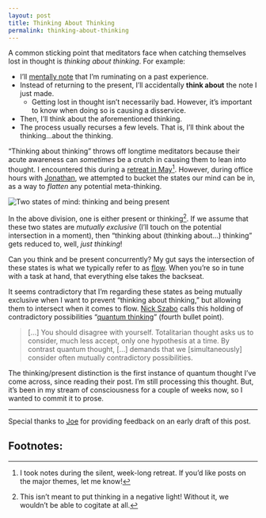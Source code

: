 ```yaml
---
layout: post
title: Thinking About Thinking
permalink: thinking-about-thinking
---
```


A common sticking point that meditators face when catching themselves lost in thought is _thinking about thinking_. For example:

- I’ll [mentally note](https://www.headspace.com/blog/2015/11/04/noting-technique-video/) that I’m ruminating on a past experience.
- Instead of returning to the present, I’ll accidentally __think about__ the note I just made.
	- Getting lost in thought isn’t necessarily bad. However, it’s important to know when doing so is causing a disservice.
- Then, I’ll think about the aforementioned thinking.
- The process usually recurses a few levels. That is, I’ll think about the thinking…about the thinking.

“Thinking about thinking” throws off longtime meditators because their acute awareness can _sometimes_ be a crutch in causing them to lean into thought. I encountered this during a [retreat in May](https://twitter.com/jasdev/status/824997535483826176)[^1]. However, during office hours with [Jonathan](http://jonathanfoust.com/about/), we attempted to bucket the states our mind can be in, as a way to _flatten_ any potential meta-thinking.

![Two states of mind: thinking and being present](/public/images/states_of_mind.png)

In the above division, one is either present or thinking[^2]. If we assume that these two states are _mutually exclusive_ (I’ll touch on the potential intersection in a moment), then “thinking about (thinking about…) thinking” gets reduced to, well, _just thinking_!

Can you think and be present concurrently? My gut says the intersection of these states is what we typically refer to as [flow](https://en.wikipedia.org/wiki/Flow_(psychology)). When you’re so in tune with a task at hand, that everything else takes the backseat.

It seems contradictory that I’m regarding these states as being mutually exclusive when I want to prevent “thinking about thinking,” but allowing them to intersect when it comes to flow. [Nick Szabo](https://twitter.com/NickSzabo4) calls this holding of contradictory possibilities “[quantum thinking](http://unenumerated.blogspot.com/2012/07/more-short-takes.html)” (fourth bullet point).

> […] You should disagree with yourself. Totalitarian thought asks us to consider, much less accept, only one hypothesis at a time. By contrast quantum thought, […] demands that we [simultaneously] consider often mutually contradictory possibilities.

The thinking/present distinction is the first instance of quantum thought I’ve come across, since reading their post. I’m still processing this thought. But, it’s been in my stream of consciousness for a couple of weeks now, so I wanted to commit it to prose.

---

Special thanks to [Joe](http://twitter.com/mergesort) for providing feedback on an early draft of this post.

## Footnotes:

[^1]: I took notes during the silent, week-long retreat. If you’d like posts on the major themes, let me know!

[^2]: This isn’t meant to put thinking in a negative light! Without it, we wouldn’t be able to cogitate at all.
